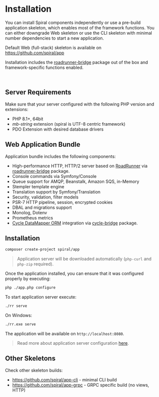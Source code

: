 # Installation

You can install Spiral components independently or use a pre-build application skeleton, which enables most of the
framework functions. You can either downgrade Web skeleton or use the CLI skeleton with minimal number dependencies to
start a new application.

Default Web (full-stack) skeleton is available on https://github.com/spiral/app

Installation includes the [roadrunner-bridge](https://github.com/spiral/roadrunner-bridge) package out of the box and
framework-specific functions enabled.

<br/>

Server Requirements
--------
Make sure that your server configured with the following PHP version and extensions:

* PHP 8.1+, 64bit
* *mb-string* extension (spiral is UTF-8 centric framework)
* PDO Extension with desired database drivers

Web Application Bundle
--------
Application bundle includes the following components:

* High-performance HTTP, HTTP/2 server based on [RoadRunner](https://roadrunner.dev)
  via [roadrunner-bridge](https://github.com/spiral/roadrunner-bridge) package.
* Console commands via Symfony/Console
* Queue support for AMQP, Beanstalk, Amazon SQS, in-Memory
* Stempler template engine
* Translation support by Symfony/Translation
* Security, validation, filter models
* PSR-7 HTTP pipeline, session, encrypted cookies
* DBAL and migrations support
* Monolog, Dotenv
* Prometheus metrics
* [Cycle DataMapper ORM](https://github.com/cycle) integration
  via [cycle-bridge](https://github.com/spiral/cycle-bridge) package.

Installation
--------

```bash
composer create-project spiral/app
```

> Application server will be downloaded automatically (`php-curl` and `php-zip` required).

Once the application installed, you can ensure that it was configured properly by executing:

```bash
php ./app.php configure
```

To start application server execute:

```bash
./rr serve
```

On Windows:

```bash
./rr.exe serve
```

The application will be available on `http://localhost:8080`.

> Read more about application server configuration [here](https://roadrunner.dev/docs).

## Other Skeletons

Check other skeleton builds:

- https://github.com/spiral/app-cli - minimal CLI build
- https://github.com/spiral/app-grpc - GRPC specific build (no views, HTTP)

